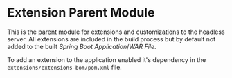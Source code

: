 # Extension Parent Module

This is the parent module for extensions and customizations to the headless server.
All extensions are included in the build process but by default not added to the built *Spring Boot Application*/*WAR File*.

To add an extension to the application enabled it's dependency in the `extensions/extensions-bom/pom.xml` file. 